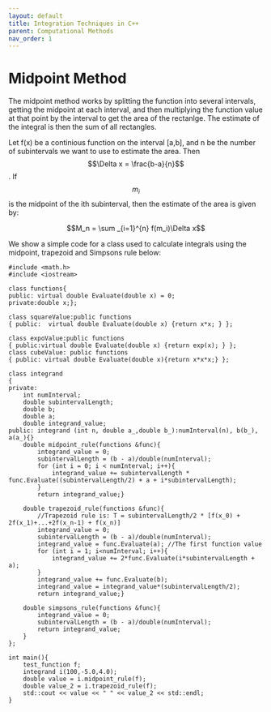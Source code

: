 ```yaml
---
layout: default
title: Integration Techniques in C++
parent: Computational Methods
nav_order: 1
---
```


# Midpoint Method
The midpoint method works by splitting the function into several intervals, getting the midpoint at each interval, and then multiplying the function value at that point by the interval to get the area of the rectanlge. The estimate of the integral is then the sum of all rectangles.

Let f(x) be a continious function on the interval [a,b], and n be the number of subintervals we want to use to estimate the area. Then $$\Delta x = \frac{b-a}{n}$$. If $$m_i$$ is the midpoint of the ith subinterval, then the estimate of the area is given by:

$$M_n = \sum _{i=1}^{n} f(m_i)\Delta x$$

We show a simple code for a class used to calculate integrals using the midpoint, trapezoid and Simpsons rule below:

```
#include <math.h>
#include <iostream>

class functions{
public: virtual double Evaluate(double x) = 0;
private:double x;};

class squareValue:public functions
{ public:  virtual double Evaluate(double x) {return x*x; } };

class expoValue:public functions
{ public:virtual double Evaluate(double x) {return exp(x); } };
class cubeValue: public functions
{ public: virtual double Evaluate(double x){return x*x*x;} };

class integrand
{
private:
    int numInterval;
    double subintervalLength;
    double b;
    double a;
    double integrand_value;
public: integrand (int n, double a_,double b_):numInterval(n), b(b_), a(a_){}
    double midpoint_rule(functions &func){ 
        integrand_value = 0;
        subintervalLength = (b - a)/double(numInterval);
        for (int i = 0; i < numInterval; i++){
            integrand_value += subintervalLength * func.Evaluate((subintervalLength/2) + a + i*subintervalLength);
        }
        return integrand_value;}

    double trapezoid_rule(functions &func){
        //Trapezoid rule is: T = subintervalLength/2 * [f(x_0) + 2f(x_1)+...+2f(x_n-1) + f(x_n)]
        integrand_value = 0;
        subintervalLength = (b - a)/double(numInterval);
        integrand_value = func.Evaluate(a); //The first function value
        for (int i = 1; i<numInterval; i++){
            integrand_value += 2*func.Evaluate(i*subintervalLength + a);
        }
        integrand_value += func.Evaluate(b);
        integrand_value = integrand_value*(subintervalLength/2);
        return integrand_value;}
    
    double simpsons_rule(functions &func){
        integrand_value = 0;
        subintervalLength = (b - a)/double(numInterval);
        return integrand_value;
    }  
};

int main(){
    test_function f;
    integrand i(100,-5.0,4.0);
    double value = i.midpoint_rule(f);
    double value_2 = i.trapezoid_rule(f);
    std::cout << value << " " << value_2 << std::endl;
}

```
